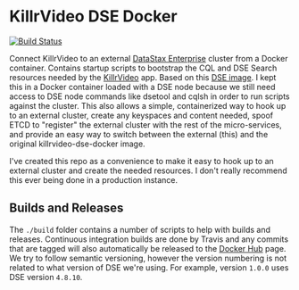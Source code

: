 # KillrVideo DSE Docker

[![Build Status](https://travis-ci.org/KillrVideo/killrvideo-dse-external.svg?branch=master)](https://travis-ci.org/KillrVideo/killrvideo-dse-external)

Connect KillrVideo to an external [DataStax Enterprise][dse] cluster from a Docker container. 
Contains startup scripts to 
bootstrap the CQL and DSE Search resources needed by the [KillrVideo][killrvideo] app. Based
on this [DSE image][dse-docker].
I kept this in a Docker container loaded with a DSE node because we still need access to DSE node commands
like dsetool and cqlsh in order to run scripts against the cluster. This also allows a simple, containerized way
to hook up to an external cluster, create any keyspaces and content needed, spoof ETCD to "register" the
external cluster with the rest of the micro-services, and provide an easy way to switch between the external (this)
and the original killrvideo-dse-docker image.

I've created this repo as a convenience to make it easy to hook up to an external cluster and create the needed resources.  I don't really recommend this ever being done in a production instance. 

## Builds and Releases

The `./build` folder contains a number of scripts to help with builds and releases. Continuous
integration builds are done by Travis and any commits that are tagged will also automatically
be released to the [Docker Hub][docker-hub] page. We try to follow semantic versioning,
however the version numbering is not related to what version of DSE we're using. For example,
version `1.0.0` uses DSE version `4.8.10`.

[dse]: http://www.datastax.com/products/datastax-enterprise
[killrvideo]: https://killrvideo.github.io/
[dse-docker]: https://github.com/LukeTillman/dse-docker
[docker-hub]: https://hub.docker.com/r/killrvideo/killrvideo-dse/
